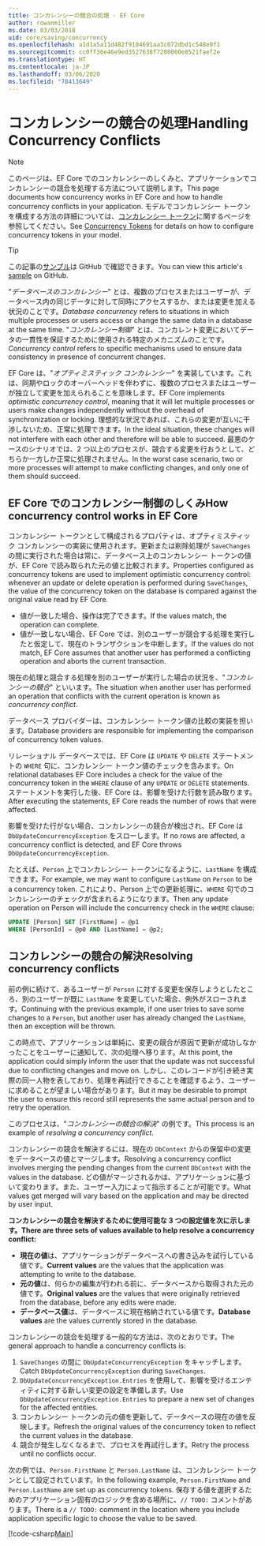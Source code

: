 ```yaml
---
title: コンカレンシーの競合の処理 - EF Core
author: rowanmiller
ms.date: 03/03/2018
uid: core/saving/concurrency
ms.openlocfilehash: a1d1a5a11d482f9104691aa3c072dbd1c548e9f1
ms.sourcegitcommit: cc0ff36e46e9ed3527638f7208000e8521faef2e
ms.translationtype: HT
ms.contentlocale: ja-JP
ms.lasthandoff: 03/06/2020
ms.locfileid: "78413649"
---
```

# <a name="handling-concurrency-conflicts"></a><span data-ttu-id="3ef7d-102">コンカレンシーの競合の処理</span><span class="sxs-lookup"><span data-stu-id="3ef7d-102">Handling Concurrency Conflicts</span></span>

> [!NOTE]
> <span data-ttu-id="3ef7d-103">このページは、EF Core でのコンカレンシーのしくみと、アプリケーションでコンカレンシーの競合を処理する方法について説明します。</span><span class="sxs-lookup"><span data-stu-id="3ef7d-103">This page documents how concurrency works in EF Core and how to handle concurrency conflicts in your application.</span></span> <span data-ttu-id="3ef7d-104">モデルでコンカレンシー トークンを構成する方法の詳細については、[コンカレンシー トークン](xref:core/modeling/concurrency)に関するページを参照してください。</span><span class="sxs-lookup"><span data-stu-id="3ef7d-104">See [Concurrency Tokens](xref:core/modeling/concurrency) for details on how to configure concurrency tokens in your model.</span></span>

> [!TIP]
> <span data-ttu-id="3ef7d-105">この記事の[サンプル](https://github.com/dotnet/EntityFramework.Docs/tree/master/samples/core/Saving/Concurrency/)は GitHub で確認できます。</span><span class="sxs-lookup"><span data-stu-id="3ef7d-105">You can view this article's [sample](https://github.com/dotnet/EntityFramework.Docs/tree/master/samples/core/Saving/Concurrency/) on GitHub.</span></span>

<span data-ttu-id="3ef7d-106">"_データベースのコンカレンシー_" とは、複数のプロセスまたはユーザーが、データベース内の同じデータに対して同時にアクセスするか、または変更を加える状況のことです。</span><span class="sxs-lookup"><span data-stu-id="3ef7d-106">_Database concurrency_ refers to situations in which multiple processes or users access or change the same data in a database at the same time.</span></span> <span data-ttu-id="3ef7d-107">"_コンカレンシー制御_" とは、コンカレント変更においてデータの一貫性を保証するために使用される特定のメカニズムのことです。</span><span class="sxs-lookup"><span data-stu-id="3ef7d-107">_Concurrency control_ refers to specific mechanisms used to ensure data consistency in presence of concurrent changes.</span></span>

<span data-ttu-id="3ef7d-108">EF Core は、"_オプティミスティック コンカレンシー_" を実装しています。これは、同期やロックのオーバーヘッドを伴わずに、複数のプロセスまたはユーザーが独立して変更を加えられることを意味します。</span><span class="sxs-lookup"><span data-stu-id="3ef7d-108">EF Core implements _optimistic concurrency control_, meaning that it will let multiple processes or users make changes independently without the overhead of synchronization or locking.</span></span> <span data-ttu-id="3ef7d-109">理想的な状況であれば、これらの変更が互いに干渉しないため、正常に処理できます。</span><span class="sxs-lookup"><span data-stu-id="3ef7d-109">In the ideal situation, these changes will not interfere with each other and therefore will be able to succeed.</span></span> <span data-ttu-id="3ef7d-110">最悪のケースのシナリオでは、2 つ以上のプロセスが、競合する変更を行おうとして、どちらか一方しか正常に処理されません。</span><span class="sxs-lookup"><span data-stu-id="3ef7d-110">In the worst case scenario, two or more processes will attempt to make conflicting changes, and only one of them should succeed.</span></span>

## <a name="how-concurrency-control-works-in-ef-core"></a><span data-ttu-id="3ef7d-111">EF Core でのコンカレンシー制御のしくみ</span><span class="sxs-lookup"><span data-stu-id="3ef7d-111">How concurrency control works in EF Core</span></span>

<span data-ttu-id="3ef7d-112">コンカレンシー トークンとして構成されるプロパティは、オプティミスティック コンカレンシーの実装に使用されます。更新または削除処理が `SaveChanges` の間に実行された場合は常に、データベース上のコンカレンシー トークンの値が、EF Core で読み取られた元の値と比較されます。</span><span class="sxs-lookup"><span data-stu-id="3ef7d-112">Properties configured as concurrency tokens are used to implement optimistic concurrency control: whenever an update or delete operation is performed during `SaveChanges`, the value of the concurrency token on the database is compared against the original value read by EF Core.</span></span>

- <span data-ttu-id="3ef7d-113">値が一致した場合、操作は完了できます。</span><span class="sxs-lookup"><span data-stu-id="3ef7d-113">If the values match, the operation can complete.</span></span>
- <span data-ttu-id="3ef7d-114">値が一致しない場合、EF Core では、別のユーザーが競合する処理を実行したと仮定して、現在のトランザクションを中断します。</span><span class="sxs-lookup"><span data-stu-id="3ef7d-114">If the values do not match, EF Core assumes that another user has performed a conflicting operation and aborts the current transaction.</span></span>

<span data-ttu-id="3ef7d-115">現在の処理と競合する処理を別のユーザーが実行した場合の状況を、"_コンカレンシーの競合_" といいます。</span><span class="sxs-lookup"><span data-stu-id="3ef7d-115">The situation when another user has performed an operation that conflicts with the current operation is known as _concurrency conflict_.</span></span>

<span data-ttu-id="3ef7d-116">データベース プロバイダーは、コンカレンシー トークン値の比較の実装を担います。</span><span class="sxs-lookup"><span data-stu-id="3ef7d-116">Database providers are responsible for implementing the comparison of concurrency token values.</span></span>

<span data-ttu-id="3ef7d-117">リレーショナル データベースでは、EF Core は `UPDATE` や `DELETE` ステートメントの `WHERE` 句に、コンカレンシー トークン値のチェックを含みます。</span><span class="sxs-lookup"><span data-stu-id="3ef7d-117">On relational databases EF Core includes a check for the value of the concurrency token in the `WHERE` clause of any `UPDATE` or `DELETE` statements.</span></span> <span data-ttu-id="3ef7d-118">ステートメントを実行した後、EF Core は、影響を受けた行数を読み取ります。</span><span class="sxs-lookup"><span data-stu-id="3ef7d-118">After executing the statements, EF Core reads the number of rows that were affected.</span></span>

<span data-ttu-id="3ef7d-119">影響を受けた行がない場合、コンカレンシーの競合が検出され、EF Core は `DbUpdateConcurrencyException` をスローします。</span><span class="sxs-lookup"><span data-stu-id="3ef7d-119">If no rows are affected, a concurrency conflict is detected, and EF Core throws `DbUpdateConcurrencyException`.</span></span>

<span data-ttu-id="3ef7d-120">たとえば、`Person` 上でコンカレンシー トークンになるように、`LastName` を構成できます。</span><span class="sxs-lookup"><span data-stu-id="3ef7d-120">For example, we may want to configure `LastName` on `Person` to be a concurrency token.</span></span> <span data-ttu-id="3ef7d-121">これにより、Person 上での更新処理に、`WHERE` 句でのコンカレンシーのチェックが含まれるようになります。</span><span class="sxs-lookup"><span data-stu-id="3ef7d-121">Then any update operation on Person will include the concurrency check in the `WHERE` clause:</span></span>

``` sql
UPDATE [Person] SET [FirstName] = @p1
WHERE [PersonId] = @p0 AND [LastName] = @p2;
```

## <a name="resolving-concurrency-conflicts"></a><span data-ttu-id="3ef7d-122">コンカレンシーの競合の解決</span><span class="sxs-lookup"><span data-stu-id="3ef7d-122">Resolving concurrency conflicts</span></span>

<span data-ttu-id="3ef7d-123">前の例に続けて、あるユーザーが `Person` に対する変更を保存しようとしたところ、別のユーザーが既に `LastName` を変更していた場合、例外がスローされます。</span><span class="sxs-lookup"><span data-stu-id="3ef7d-123">Continuing with the previous example, if one user tries to save some changes to a `Person`, but another user has already changed the `LastName`, then an exception will be thrown.</span></span>

<span data-ttu-id="3ef7d-124">この時点で、アプリケーションは単純に、変更の競合が原因で更新が成功しなかったことをユーザーに通知して、次の処理へ移ります。</span><span class="sxs-lookup"><span data-stu-id="3ef7d-124">At this point, the application could simply inform the user that the update was not successful due to conflicting changes and move on.</span></span> <span data-ttu-id="3ef7d-125">しかし、このレコードが引き続き実際の同一人物を表しており、処理を再試行できることを確認するよう、ユーザーに求めることが望ましい場合があります。</span><span class="sxs-lookup"><span data-stu-id="3ef7d-125">But it may be desirable to prompt the user to ensure this record still represents the same actual person and to retry the operation.</span></span>

<span data-ttu-id="3ef7d-126">このプロセスは、"_コンカレンシーの競合の解決_" の例です。</span><span class="sxs-lookup"><span data-stu-id="3ef7d-126">This process is an example of _resolving a concurrency conflict_.</span></span>

<span data-ttu-id="3ef7d-127">コンカレンシーの競合を解決するには、現在の `DbContext` からの保留中の変更をデータベースの値とマージします。</span><span class="sxs-lookup"><span data-stu-id="3ef7d-127">Resolving a concurrency conflict involves merging the pending changes from the current `DbContext` with the values in the database.</span></span> <span data-ttu-id="3ef7d-128">どの値がマージされるかは、アプリケーションに基づいて変わります。また、ユーザー入力によって指示することが可能です。</span><span class="sxs-lookup"><span data-stu-id="3ef7d-128">What values get merged will vary based on the application and may be directed by user input.</span></span>

<span data-ttu-id="3ef7d-129">**コンカレンシーの競合を解決するために使用可能な 3 つの設定値を次に示します。**</span><span class="sxs-lookup"><span data-stu-id="3ef7d-129">**There are three sets of values available to help resolve a concurrency conflict:**</span></span>

- <span data-ttu-id="3ef7d-130">**現在の値**は、アプリケーションがデータベースへの書き込みを試行している値です。</span><span class="sxs-lookup"><span data-stu-id="3ef7d-130">**Current values** are the values that the application was attempting to write to the database.</span></span>
- <span data-ttu-id="3ef7d-131">**元の値**は、何らかの編集が行われる前に、データベースから取得された元の値です。</span><span class="sxs-lookup"><span data-stu-id="3ef7d-131">**Original values** are the values that were originally retrieved from the database, before any edits were made.</span></span>
- <span data-ttu-id="3ef7d-132">**データベース値**は、データベースに現在格納されている値です。</span><span class="sxs-lookup"><span data-stu-id="3ef7d-132">**Database values** are the values currently stored in the database.</span></span>

<span data-ttu-id="3ef7d-133">コンカレンシーの競合を処理する一般的な方法は、次のとおりです。</span><span class="sxs-lookup"><span data-stu-id="3ef7d-133">The general approach to handle a concurrency conflicts is:</span></span>

1. <span data-ttu-id="3ef7d-134">`SaveChanges` の間に `DbUpdateConcurrencyException` をキャッチします。</span><span class="sxs-lookup"><span data-stu-id="3ef7d-134">Catch `DbUpdateConcurrencyException` during `SaveChanges`.</span></span>
2. <span data-ttu-id="3ef7d-135">`DbUpdateConcurrencyException.Entries` を使用して、影響を受けるエンティティに対する新しい変更の設定を準備します。</span><span class="sxs-lookup"><span data-stu-id="3ef7d-135">Use `DbUpdateConcurrencyException.Entries` to prepare a new set of changes for the affected entities.</span></span>
3. <span data-ttu-id="3ef7d-136">コンカレンシー トークンの元の値を更新して、データベースの現在の値を反映します。</span><span class="sxs-lookup"><span data-stu-id="3ef7d-136">Refresh the original values of the concurrency token to reflect the current values in the database.</span></span>
4. <span data-ttu-id="3ef7d-137">競合が発生しなくなるまで、プロセスを再試行します。</span><span class="sxs-lookup"><span data-stu-id="3ef7d-137">Retry the process until no conflicts occur.</span></span>

<span data-ttu-id="3ef7d-138">次の例では、`Person.FirstName` と `Person.LastName` は、コンカレンシー トークンとして設定されています。</span><span class="sxs-lookup"><span data-stu-id="3ef7d-138">In the following example, `Person.FirstName` and `Person.LastName` are set up as concurrency tokens.</span></span> <span data-ttu-id="3ef7d-139">保存する値を選択するためのアプリケーション固有のロジックを含める場所に、`// TODO:` コメントがあります。</span><span class="sxs-lookup"><span data-stu-id="3ef7d-139">There is a `// TODO:` comment in the location where you include application specific logic to choose the value to be saved.</span></span>

[!code-csharp[Main](../../../samples/core/Saving/Concurrency/Sample.cs?name=ConcurrencyHandlingCode&highlight=34-35)]

